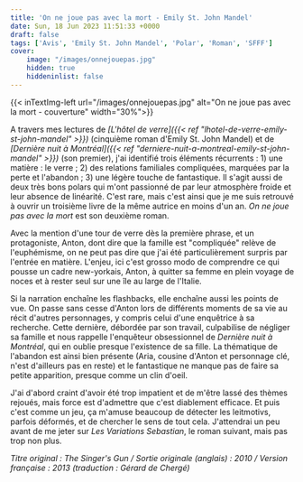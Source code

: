 ```yaml
---
title: 'On ne joue pas avec la mort - Emily St. John Mandel'
date: Sun, 18 Jun 2023 11:51:33 +0000
draft: false
tags: ['Avis', 'Emily St. John Mandel', 'Polar', 'Roman', 'SFFF']
cover: 
    image: "/images/onnejouepas.jpg"
    hidden: true
    hiddeninlist: false
---
```


{{< inTextImg-left url="/images/onnejouepas.jpg" alt="On ne joue pas avec la mort - couverture" width="30%">}}

A travers mes lectures de _[L'hôtel de verre]({{< ref "lhotel-de-verre-emily-st-john-mandel" >}})_ (cinquième roman d'Emily St. John Mandel) et de _[Dernière nuit à Montréal]({{< ref "derniere-nuit-a-montreal-emily-st-john-mandel" >}})_ (son premier), j'ai identifié trois éléments récurrents : 1) une matière : le verre ; 2) des relations familiales compliquées, marquées par la perte et l'abandon ; 3) une légère touche de fantastique. Il s'agit aussi de deux très bons polars qui m'ont passionné de par leur atmosphère froide et leur absence de linéarité. C'est rare, mais c'est ainsi que je me suis retrouvé à ouvrir un troisième livre de la même autrice en moins d'un an. _On ne joue pas avec la mort_ est son deuxième roman.

Avec la mention d'une tour de verre dès la première phrase, et un protagoniste, Anton, dont dire que la famille est "compliquée" relève de l'euphémisme, on ne peut pas dire que j'ai été particulièrement surpris par l'entrée en matière. L'enjeu, ici c'est grosso modo de comprendre ce qui pousse un cadre new-yorkais, Anton, à quitter sa femme en plein voyage de noces et à rester seul sur une île au large de l'Italie.

Si la narration enchaîne les flashbacks, elle enchaîne aussi les points de vue. On passe sans cesse d'Anton lors de différents moments de sa vie au récit d'autres personnages, y compris celui d'une enquêtrice à sa recherche. Cette dernière, débordée par son travail, culpabilise de négliger sa famille et nous rappelle l'enquêteur obsessionnel de _Dernière nuit à Montréal_, qui en oublie presque l'existence de sa fille. La thématique de l'abandon est ainsi bien présente (Aria, cousine d'Anton et personnage clé, n'est d'ailleurs pas en reste) et le fantastique ne manque pas de faire sa petite apparition, presque comme un clin d'oeil.

J'ai d'abord craint d'avoir été trop impatient et de m'être lassé des thèmes rejoués, mais force est d'admettre que c'est diablement efficace. Et puis c'est comme un jeu, ça m'amuse beaucoup de détecter les leitmotivs, parfois déformés, et de chercher le sens de tout cela. J'attendrai un peu avant de me jeter sur _Les Variations Sebastian_, le roman suivant, mais pas trop non plus.

_Titre original : _The Singer's Gun / _Sortie originale (anglais) :_ 2010 / _Version française : 2013 (traduction :_ Gérard de Chergé_)_